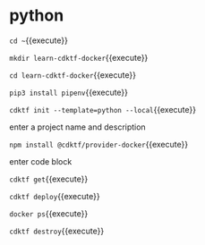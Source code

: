 # python 

`cd ~`{{execute}}   

`mkdir learn-cdktf-docker`{{execute}}

`cd learn-cdktf-docker`{{execute}}

`pip3 install pipenv`{{execute}}

`cdktf init --template=python --local`{{execute}}

enter a project name and description

`npm install @cdktf/provider-docker`{{execute}}


enter code block 



`cdktf get`{{execute}}

`cdktf deploy`{{execute}}

`docker ps`{{execute}}

`cdktf destroy`{{execute}}
